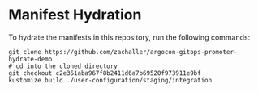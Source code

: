 # Manifest Hydration

To hydrate the manifests in this repository, run the following commands:

```shell
git clone https://github.com/zachaller/argocon-gitops-promoter-hydrate-demo
# cd into the cloned directory
git checkout c2e351aba967f8b2411d6a7b69520f973911e9bf
kustomize build ./user-configuration/staging/integration
```
